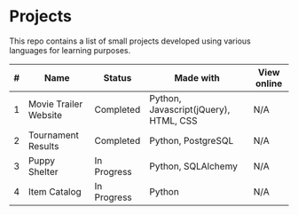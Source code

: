 # Projects
This repo contains a list of small projects developed using
various languages for learning purposes.

| # | Name | Status | Made with | View online |
| --- | --- | --- | --- | --- |
| 1 | Movie Trailer Website | Completed | Python, Javascript(jQuery), HTML, CSS | N/A |
| 2 | Tournament Results | Completed | Python, PostgreSQL | N/A |
| 3 | Puppy Shelter | In Progress | Python, SQLAlchemy | N/A |
| 4 | Item Catalog | In Progress | Python | N/A |

